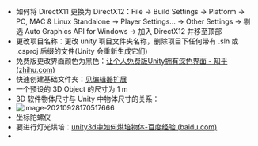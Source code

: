 - 如何将 DirectX11 更换为 DirectX12：File -> Build Settings -> Platform -> PC, MAC & Linux Standalone -> Player Settings... -> Other Settings -> 剔选 Auto Graphics API for Windows -> 加入 DirectX12 并移至顶部
- 更改项目名称：更改 unity 项目文件夹名称，删除项目下任何带有 .sln 或 .csproj 后缀的文件(Unity 会重新生成它们)
- 免费版更改界面颜色为黑色：[让个人免费版Unity拥有深色界面 - 知乎 (zhihu.com)](https://zhuanlan.zhihu.com/p/43460208)
- 快速创建基础文件夹：[见编辑器扩展](D:\typora-workspace\游戏设计\引擎\Unity\编辑器扩展.md)
- 一个预设的 3D Object 的尺寸为 1 m
- 3D 软件物体尺寸与 Unity 中物体尺寸的关系：
- ![image-20210928170517666](C:\Users\Hans\AppData\Roaming\Typora\typora-user-images\image-20210928170517666.png)
- 坐标陀螺仪
- 要进行灯光烘培：[unity3d中如何烘培物体-百度经验 (baidu.com)](https://jingyan.baidu.com/article/948f5924005373d80ff5f91c.html#:~:text=unity3d利,及更加有立体感。)
- 

